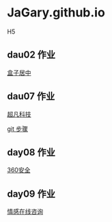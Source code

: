 # JaGary.github.io

H5

## dau02 作业

<a href="https://jagary.github.io/09.%E5%B1%85%E4%B8%AD%E6%A1%88%E4%BE%8B.html">盒子居中</a>

## dau07 作业

<a href="https://jagary.github.io/day7/html/1.%E8%B6%85%E5%87%A1%E7%A7%91%E6%8A%80.html">超凡科技</a>


<a href="https://jagary.github.io/步骤说明.txt">git 步骤</a>

## day08 作业

<a href="https://jagary.github.io/day8_作业/html/360.html">360安全</a>

## day09 作业

<a href="https://jagary.github.io/day09/html/情感在线咨询.html">情感在线咨询</a>

